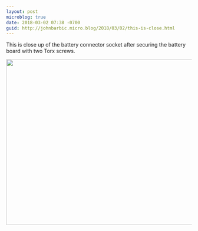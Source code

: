 ```yaml
---
layout: post
microblog: true
date: 2018-03-02 07:38 -0700
guid: http://johnbarbic.micro.blog/2018/03/02/this-is-close.html
---
```

This is close up of the battery connector socket after securing the battery board with two Torx screws.

<img src="http://www.barbic.com/uploads/2018/75f8347512.jpg" width="600" height="450" />
